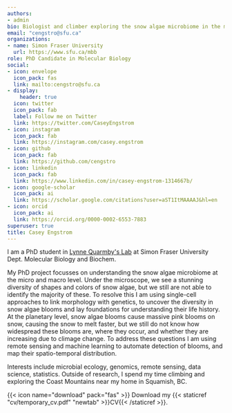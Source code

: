 ```yaml
---
authors:
- admin
bio: Biologist and climber exploring the snow algae microbiome in the mountains
email: "cengstro@sfu.ca"
organizations:
- name: Simon Fraser University
  url: https://www.sfu.ca/mbb
role: PhD Candidate in Molecular Biology
social:
- icon: envelope
  icon_pack: fas
  link: mailto:cengstro@sfu.ca
- display:
    header: true
  icon: twitter
  icon_pack: fab
  label: Follow me on Twitter
  link: https://twitter.com/CaseyEngstrom
- icon: instagram
  icon_pack: fab
  link: https://instagram.com/casey.engstrom
- icon: github
  icon_pack: fab
  link: https://github.com/cengstro
- icon: linkedin
  icon_pack: fab
  link: https://www.linkedin.com/in/casey-engstrom-1314667b/
- icon: google-scholar
  icon_pack: ai
  link: https://scholar.google.com/citations?user=aST1ItMAAAAJ&hl=en
- icon: orcid
  icon_pack: ai
  link: https://orcid.org/0000-0002-6553-7883
superuser: true
title: Casey Engstrom
---
```


I am a PhD student in [Lynne Quarmby's Lab](www.quarmby.ca) at Simon Fraser University Dept. Molecular Biology and Biochem. 

My PhD project focusses on understanding the snow algae microbiome at the micro and macro level. Under the microscope, we see a stunning diversity of shapes and colors of snow algae, but we still are not able to identify the majority of these. To resolve this I am using single-cell approaches to link morphology with genetics, to uncover the diversity in snow algae blooms and lay foundations for understanding their life history. At the planetary level, snow algae blooms cause massive pink blooms on snow, causing the snow to melt faster, but we still do not know how widespread these blooms are, where they occur, and whether they are increasing due to climage change. To address these questions I am using remote sensing and machine learning to automate detection of blooms, and map their spatio-temporal distribution. 

Interests include microbial ecology, genomics, remote sensing, data science, statistics. Outside of research, I spend my time climbing and exploring the Coast Mountains near my home in Squamish, BC. 


{{< icon name="download" pack="fas" >}} Download my {{< staticref "cv/temporary_cv.pdf" "newtab" >}}CV{{< /staticref >}}.

